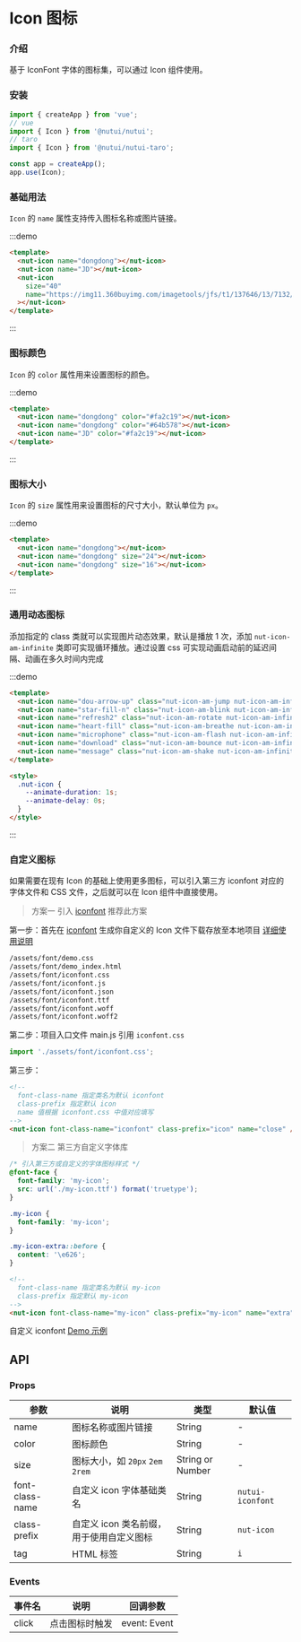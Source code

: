 # Icon 图标

### 介绍

基于 IconFont 字体的图标集，可以通过 Icon 组件使用。

### 安装

```javascript
import { createApp } from 'vue';
// vue
import { Icon } from '@nutui/nutui';
// taro
import { Icon } from '@nutui/nutui-taro';

const app = createApp();
app.use(Icon);
```

### 基础用法

`Icon` 的 `name` 属性支持传入图标名称或图片链接。

:::demo

```html
<template>
  <nut-icon name="dongdong"></nut-icon>
  <nut-icon name="JD"></nut-icon>
  <nut-icon
    size="40"
    name="https://img11.360buyimg.com/imagetools/jfs/t1/137646/13/7132/1648/5f4c748bE43da8ddd/a3f06d51dcae7b60.png"
  ></nut-icon>
</template>
```

:::

### 图标颜色

`Icon` 的 `color` 属性用来设置图标的颜色。

:::demo

```html
<template>
  <nut-icon name="dongdong" color="#fa2c19"></nut-icon>
  <nut-icon name="dongdong" color="#64b578"></nut-icon>
  <nut-icon name="JD" color="#fa2c19"></nut-icon>
</template>
```

:::

### 图标大小

`Icon` 的 `size` 属性用来设置图标的尺寸大小，默认单位为 `px`。

:::demo

```html
<template>
  <nut-icon name="dongdong"></nut-icon>
  <nut-icon name="dongdong" size="24"></nut-icon>
  <nut-icon name="dongdong" size="16"></nut-icon>
</template>
```

:::

### 通用动态图标

添加指定的 class 类就可以实现图片动态效果，默认是播放 1 次，添加 `nut-icon-am-infinite` 类即可实现循环播放。通过设置 css 可实现动画启动前的延迟间隔、动画在多久时间内完成

:::demo

```html
<template>
  <nut-icon name="dou-arrow-up" class="nut-icon-am-jump nut-icon-am-infinite"></nut-icon>
  <nut-icon name="star-fill-n" class="nut-icon-am-blink nut-icon-am-infinite"></nut-icon>
  <nut-icon name="refresh2" class="nut-icon-am-rotate nut-icon-am-infinite"></nut-icon>
  <nut-icon name="heart-fill" class="nut-icon-am-breathe nut-icon-am-infinite"></nut-icon>
  <nut-icon name="microphone" class="nut-icon-am-flash nut-icon-am-infinite"></nut-icon>
  <nut-icon name="download" class="nut-icon-am-bounce nut-icon-am-infinite"></nut-icon>
  <nut-icon name="message" class="nut-icon-am-shake nut-icon-am-infinite"></nut-icon>
</template>

<style>
  .nut-icon {
    --animate-duration: 1s;
    --animate-delay: 0s;
  }
</style>
```

:::

### 自定义图标

如果需要在现有 Icon 的基础上使用更多图标，可以引入第三方 iconfont 对应的字体文件和 CSS 文件，之后就可以在 Icon 组件中直接使用。

> 方案一 引入 [iconfont](https://www.iconfont.cn/) 推荐此方案

第一步：首先在 [iconfont](https://www.iconfont.cn/) 生成你自定义的 Icon 文件下载存放至本地项目 [详细使用说明](https://www.iconfont.cn/help/detail?spm=a313x.7781069.1998910419.d8d11a391&helptype=code)

```bash
/assets/font/demo.css
/assets/font/demo_index.html
/assets/font/iconfont.css
/assets/font/iconfont.js
/assets/font/iconfont.json
/assets/font/iconfont.ttf
/assets/font/iconfont.woff
/assets/font/iconfont.woff2
```

第二步：项目入口文件 main.js 引用 `iconfont.css`

```javascript
import './assets/font/iconfont.css';
```

第三步：

```html
<!-- 
  font-class-name 指定类名为默认 iconfont
  class-prefix 指定默认 icon
  name 值根据 iconfont.css 中值对应填写 
-->
<nut-icon font-class-name="iconfont" class-prefix="icon" name="close" />
```

> 方案二 第三方自定义字体库

```css
/* 引入第三方或自定义的字体图标样式 */
@font-face {
  font-family: 'my-icon';
  src: url('./my-icon.ttf') format('truetype');
}

.my-icon {
  font-family: 'my-icon';
}

.my-icon-extra::before {
  content: '\e626';
}
```

```html
<!-- 
  font-class-name 指定类名为默认 my-icon
  class-prefix 指定默认 my-icon
-->
<nut-icon font-class-name="my-icon" class-prefix="my-icon" name="extra" />
```

自定义 iconfont [Demo 示例](https://github.com/jdf2e/nutui-demo/blob/master/vite/src/App.vue#L15)

## API

### Props

| 参数            | 说明                                     | 类型             | 默认值           |
| --------------- | ---------------------------------------- | ---------------- | ---------------- |
| name            | 图标名称或图片链接                       | String           | -                |
| color           | 图标颜色                                 | String           | -                |
| size            | 图标大小，如 `20px` `2em` `2rem`         | String or Number | -                |
| font-class-name | 自定义 icon 字体基础类名                 | String           | `nutui-iconfont` |
| class-prefix    | 自定义 icon 类名前缀，用于使用自定义图标 | String           | `nut-icon`       |
| tag             | HTML 标签                                | String           | `i`              |

### Events

| 事件名 | 说明           | 回调参数     |
| ------ | -------------- | ------------ |
| click  | 点击图标时触发 | event: Event |

